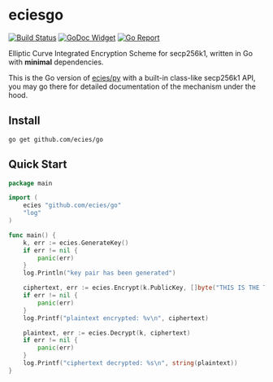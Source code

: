 # eciesgo

[![Build Status](https://travis-ci.com/ecies/go.svg)](https://travis-ci.com/ecies/go)
[![GoDoc Widget](https://godoc.org/github.com/ecies/go?status.svg)](https://godoc.org/github.com/ecies/go)
[![Go Report](https://goreportcard.com/badge/github.com/ecies/go)](https://goreportcard.com/report/github.com/ecies/go)

Elliptic Curve Integrated Encryption Scheme for secp256k1, written in Go with **minimal** dependencies.

This is the Go version of [ecies/py](https://github.com/ecies/py) with a built-in class-like secp256k1 API, you may go there for detailed documentation of the mechanism under the hood.

## Install
`go get github.com/ecies/go`

## Quick Start
```go
package main

import (
	ecies "github.com/ecies/go"
	"log"
)

func main() {
	k, err := ecies.GenerateKey()
	if err != nil {
		panic(err)
	}
	log.Println("key pair has been generated")

	ciphertext, err := ecies.Encrypt(k.PublicKey, []byte("THIS IS THE TEST"))
	if err != nil {
		panic(err)
	}
	log.Printf("plaintext encrypted: %v\n", ciphertext)

	plaintext, err := ecies.Decrypt(k, ciphertext)
	if err != nil {
		panic(err)
	}
	log.Printf("ciphertext decrypted: %s\n", string(plaintext))
}
```
